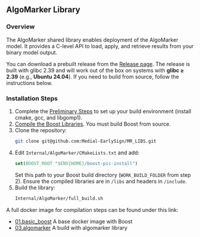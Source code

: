 
## AlgoMarker Library

### Overview

The AlgoMarker shared library enables deployment of the AlgoMarker model. It provides a C-level API to load, apply, and retrieve results from your binary model output.

You can download a prebuilt release from the [Release page](https://github.com/Medial-EarlySign/MR_LIBS/releases/tag/V1.0). The release is built with glibc 2.39 and will work out of the box on systems with **glibc ≥ 2.39** (e.g., **Ubuntu 24.04**). If you need to build from source, follow the instructions below.

### Installation Steps

1. Complete the [Preliminary Steps](index.md#prerequisites) to set up your build environment (install cmake, gcc, and libgomp1).
2. [Compile the Boost Libraries](index.md#compiling-boost-from-source). You must build Boost from source.
3. Clone the repository:
   ```bash
   git clone git@github.com:Medial-EarlySign/MR_LIBS.git
   ```
4. Edit `Internal/AlgoMarker/CMakeLists.txt` and add:
   ```cmake
   set(BOOST_ROOT "$ENV{HOME}/boost-pic-install")
   ```
   Set this path to your Boost build directory (`WORK_BUILD_FOLDER` from step 2). Ensure the compiled libraries are in `/libs` and headers in `/include`.
5. Build the library:
   ```bash
   Internal/AlgoMarker/full_build.sh
   ```

A full docker image for compilation steps can be found under this link:

* [01.basic_boost](https://github.com/Medial-EarlySign/MR_Scripts/tree/main/Docker/medbuild_tools.new/01.basic_boost) A base docker image with Boost
* [03.algomarker](https://github.com/Medial-EarlySign/MR_Scripts/tree/main/Docker/medbuild_tools.new/03.algomarker) A build with algomarker library